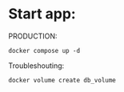 # Start app:

PRODUCTION:

    docker compose up -d

Troubleshouting:

    docker volume create db_volume
